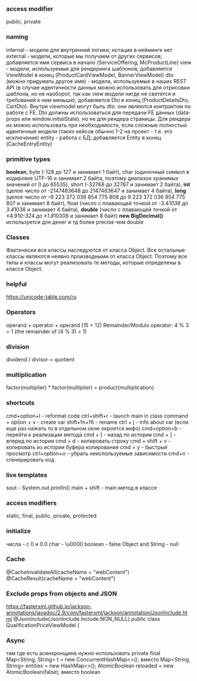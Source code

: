 ### access modifier
public, private

### naming
internal - модели для внутренней логики; нотации в нейминге нет
external - модели, которые мы получаем от других сервисов; добавляется имя сервиса в начало (ServiceOffering, McProductLine)
view - модели, используемые для рендеринга шаблонов; добавляется ViewModel в конец (ProductCardViewModel, BannerViewModel)
dto (можно придумать другое имя) - модели, используемые в наших REST API (в случае идентичности данных можно использовать для отрисовки шаблона, но не наоборот, так как view модели нигде не светятся и требований к ним меньше); добавляется Dto в конец (ProductDetailsDto, CartDto). Внутри viewmodel могут быть dto. они являются контрактом по работе с FE. Dto должны использоваться для передачи FE данных (data-props или window.initialState). но не для рендера страницы. Для рендера их можно использовать при необходимости, если сложные полностью идентичные модели (таких кейсов обычно 1-2 на проект - т.е. это исключение)
entity - работа с БД; добавляется Entity в конец (CacheEntryEntity)

### primitive types
**boolean**, 
byte (-128 до 127 и занимает 1 байт), 
char (одиночный символ в кодировке UTF-16 и занимает 2 байта, поэтому диапазон хранимых значений от 0 до 65535), 
short (-32768 до 32767 и занимает 2 байта), 
**int** (целое число от -2147483648 до 2147483647 и занимает 4 байта), 
**long** (целое число от –9 223 372 036 854 775 808 до 9 223 372 036 854 775 807 и занимает 8 байт), 
float (число с плавающей точкой от -3.4*1038 до 3.4*1038 и занимает 4 байта), 
**double** (число с плавающей точкой от ±4.9*10-324 до ±1.8*10308 и занимает 8 байт)
**new BigDecimal()** используется для денег и тд более precise чем double

### Classes
Фактически все классы наследуются от класса Object. Все остальные классы являются неявно производными от класса Object. Поэтому все типы и классы могут реализовать те методы, которые определены в классе Object.

### helpful
https://unicode-table.com/ru

### Operators
operand + operator + operand (15 + 12)
Remainder/Modulo operator: 4 % 3 = 1 (the remainder of (4 % 3) = 1)

### division
dividend / divisor = quotient

### multiplication
factor(multiplier) * factor(multiplier) = product(multiplication)  

### shortcuts
cmd+option+l - reformat code
ctrl+shift+r - launch main in class
command + option + v - create var
shift+fn+f6 - rename
ctrl + j - info about var (если еще раз нажать то в отдельном окне окроется инфо)
cmd+option+b - перейти к реализации метода
cmd + [ - назад по истории
cmd + ] - вперед по истории
cmd + d - копировать строку
cmd + shift + v - копировать из истории буфера копирования
cmd + y - быстрый просмотр
ctrl+option+o - убрать неиспользуемые зависимости
cmd+n - сгенерировать код

### live templates
sout - System.out.println()
main + shift - main метод в классе

### access modifiers
static, final, public, private, protected

### initialize
числа - с 0 и 0.0
char - \u0000
boolean - false
Object and String - null

### Cache
@CacheInvalidateAll(cacheName = "webContent")
@CacheResult(cacheName = "webContent")

### Exclude props from objects and JSON
https://fasterxml.github.io/jackson-annotations/javadoc/2.9/com/fasterxml/jackson/annotation/JsonInclude.html
@JsonInclude(JsonInclude.Include.NON_NULL)
public class QualificationPriceViewModel {

### Async
там где есть асинхронщина нужно использовать
private final Map<String, String> t = new ConcurrentHashMap<>(); вместо Map<String, String> entities = new HashMap<>();
AtomicBoolean reloaded = new AtomicBoolean(false); вместо boolean